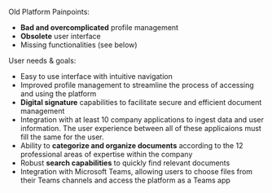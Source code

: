 Old Platform Painpoints:

- **Bad and overcomplicated** profile management
- **Obsolete** user interface
- Missing functionalities (see below)

User needs & goals:

- Easy to use interface with intuitive navigation
- Improved profile management to streamline the process of accessing and using the platform
- **Digital signature** capabilities to facilitate secure and efficient document management
- Integration with at least 10 company applications to ingest data and user information. The user experience between all of these applicaions must fill the same for the user.
- Ability to **categorize and organize documents** according to the 12 professional areas of expertise within the company
- Robust **search capabilities** to quickly find relevant documents
- Integration with Microsoft Teams, allowing users to choose files from their Teams channels and access the platform as a Teams app